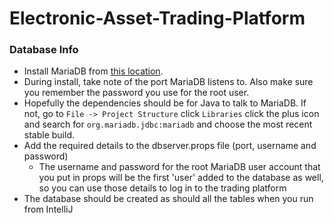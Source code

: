 # Electronic-Asset-Trading-Platform

### Database Info

- Install MariaDB from [this location](https://mariadb.org/download/).
- During install, take note of the port MariaDB listens to. Also make sure you remember the password you use for the root user.
- Hopefully the dependencies should be for Java to talk to MariaDB. If not, go to `File -> Project Structure` click `Libraries` click the plus icon and search for `org.mariadb.jdbc:mariadb` and choose the most recent stable build.
- Add the required details to the dbserver.props file (port, username and password)
  - The username and password for the root MariaDB user account that you put in props will be the first 'user' added to the database as well, so you can use those details to log in to the trading platform
- The database should be created as should all the tables when you run from IntelliJ
